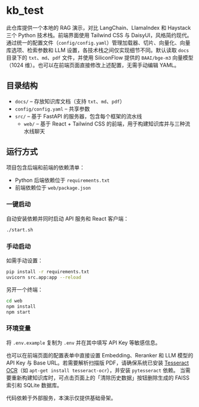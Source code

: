 # kb_test

此仓库提供一个本地的 RAG 演示，对比 LangChain、LlamaIndex 和 Haystack 三个 Python 技术栈。前端界面使用 Tailwind CSS 与 DaisyUI，风格简约现代。通过统一的配置文件（`config/config.yaml`）管理加载器、切片、向量化、向量库选项、检索参数和 LLM 设置，各技术栈之间仅实现细节不同。默认读取 `docs` 目录下的 `txt`、`md`、`pdf` 文件，并使用 SiliconFlow 提供的 `BAAI/bge-m3` 向量模型（1024 维）。也可以在前端页面直接修改上述配置，无需手动编辑 YAML。

## 目录结构

- `docs/` – 存放知识库文档（支持 `txt`、`md`、`pdf`）
- `config/config.yaml` – 共享参数
- `src/` – 基于 FastAPI 的服务器，包含每个框架的流水线
  - `web/` – 基于 React + Tailwind CSS 的前端，用于构建知识库并与三种流水线聊天

## 运行方式

项目包含后端和前端的依赖清单：

- Python 后端依赖位于 `requirements.txt`
- 前端依赖位于 `web/package.json`

### 一键启动

自动安装依赖并同时启动 API 服务和 React 客户端：

```bash
./start.sh
```

### 手动启动

如需手动设置：

```bash
pip install -r requirements.txt
uvicorn src.app:app --reload
```

另开一个终端：

```bash
cd web
npm install
npm start
```

### 环境变量

将 `.env.example` 复制为 `.env` 并在其中填写 API Key 等敏感信息。

也可以在前端页面的配置表单中直接设置 Embedding、Reranker 和 LLM 模型的 API Key 与 Base URL。若需要解析扫描版 PDF，请确保系统已安装 [Tesseract OCR](https://tesseract-ocr.github.io/tessdoc/Home.html)（如 `apt-get install tesseract-ocr`），并安装 `pytesseract` 依赖。
当需要重新构建知识库时，可点击页面上的「清除历史数据」按钮删除生成的 FAISS 索引和 SQLite 数据库。

代码依赖于外部服务，本演示仅提供基础骨架。
